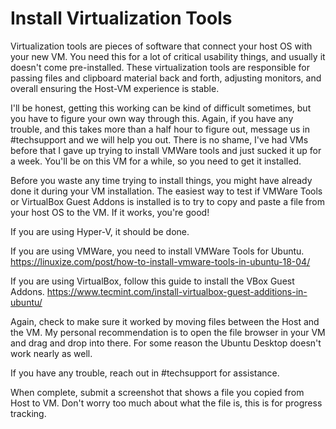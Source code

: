 # Install Virtualization Tools
Virtualization tools are pieces of software that connect your host OS with your new VM. You need this for a lot of critical usability things, and usually it doesn't come pre-installed. These virtualization tools are responsible for passing files and clipboard material back and forth, adjusting monitors, and overall ensuring the Host-VM experience is stable.

I'll be honest, getting this working can be kind of difficult sometimes, but you have to figure your own way through this. Again, if you have any trouble, and this takes more than a half hour to figure out, message us in #techsupport and we will help you out. There is no shame, I've had VMs before that I gave up trying to install VMWare tools and just sucked it up for a week. You'll be on this VM for a while, so you need to get it installed.

Before you waste any time trying to install things, you might have already done it during your VM installation. The easiest way to test if VMWare Tools or VirtualBox Guest Addons is installed is to try to copy and paste a file from your host OS to the VM. If it works, you're good!

If you are using Hyper-V, it should be done.

If you are using VMWare, you need to install VMWare Tools for Ubuntu. <https://linuxize.com/post/how-to-install-vmware-tools-in-ubuntu-18-04/>

If you are using VirtualBox, follow this guide to install the VBox Guest Addons. <https://www.tecmint.com/install-virtualbox-guest-additions-in-ubuntu/>

Again, check to make sure it worked by moving files between the Host and the VM. My personal recommendation is to open the file browser in your VM and drag and drop into there. For some reason the Ubuntu Desktop doesn't work nearly as well.

If you have any trouble, reach out in #techsupport for assistance.

When complete, submit a screenshot that shows a file you copied from Host to VM. Don't worry too much about what the file is, this is for progress tracking.
